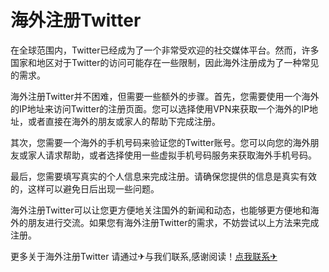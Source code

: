 # 海外注册Twitter

在全球范围内，Twitter已经成为了一个非常受欢迎的社交媒体平台。然而，许多国家和地区对于Twitter的访问可能存在一些限制，因此海外注册成为了一种常见的需求。

海外注册Twitter并不困难，但需要一些额外的步骤。首先，您需要使用一个海外的IP地址来访问Twitter的注册页面。您可以选择使用VPN来获取一个海外的IP地址，或者直接在海外的朋友或家人的帮助下完成注册。

其次，您需要一个海外的手机号码来验证您的Twitter账号。您可以向您的海外朋友或家人请求帮助，或者选择使用一些虚拟手机号码服务来获取海外手机号码。

最后，您需要填写真实的个人信息来完成注册。请确保您提供的信息是真实有效的，这样可以避免日后出现一些问题。

海外注册Twitter可以让您更方便地关注国外的新闻和动态，也能够更方便地和海外的朋友进行交流。如果您有海外注册Twitter的需求，不妨尝试以上方法来完成注册。

更多关于海外注册Twitter 请通过✈与我们联系,感谢阅读！[点我联系✈](https://bbs.G208.com)